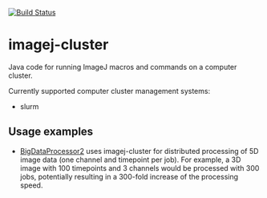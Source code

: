[![Build Status](https://github.com/bigdataprocessor/imagej-cluster/actions/workflows/build.yml/badge.svg)](https://github.com/bigdataprocessor/imagej-cluster/actions/workflows/build.yml)

# imagej-cluster

Java code for running ImageJ macros and commands on a computer cluster.

Currently supported computer cluster management systems:

- slurm

## Usage examples

- [BigDataProcessor2](https://github.com/bigdataprocessor/bigdataprocessor2) uses imagej-cluster for distributed processing of 5D image data (one channel and timepoint per job). For example, a 3D image with 100 timepoints and 3 channels would be processed with 300 jobs, potentially resulting in a 300-fold increase of the processing speed.
